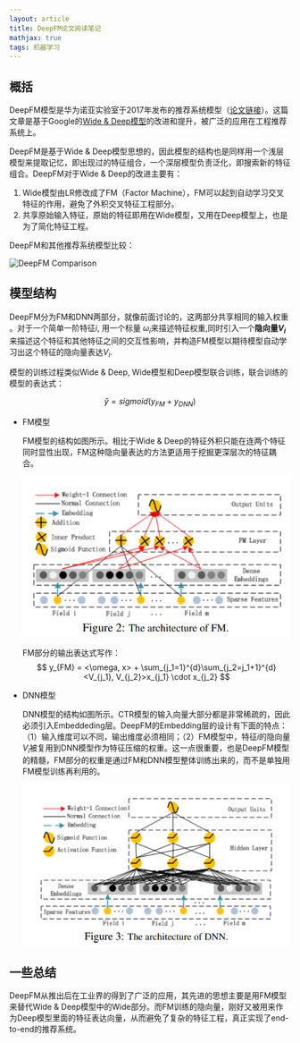 ```yaml
---
layout: article
title: DeepFM论文阅读笔记
mathjax: true
tags: 机器学习
---
```


## 概括

DeepFM模型是华为诺亚实验室于2017年发布的推荐系统模型（[论文链接](https://arxiv.org/pdf/1703.04247.pdf)）。这篇文章是基于Google的[Wide & Deep模型](/_posts/2021-01-08-Wide_and_Deep.md)的改进和提升，被广泛的应用在工程推荐系统上。

DeepFM是基于Wide & Deep模型思想的，因此模型的结构也是同样用一个浅层模型来提取记忆，即出现过的特征组合，一个深层模型负责泛化，即搜索新的特征组合。DeepFM对于Wide & Deep的改进主要有：

1. Wide模型由LR修改成了FM（Factor Machine），FM可以起到自动学习交叉特征的作用，避免了外积交叉特征工程部分。
2. 共享原始输入特征，原始的特征即用在Wide模型，又用在Deep模型上，也是为了简化特征工程。

DeepFM和其他推荐系统模型比较：

![DeepFM Comparison](/_site/assets/images/posts/DeepFMComparison.png)


## 模型结构

DeepFM分为FM和DNN两部分，就像前面讨论的，这两部分共享相同的输入权重 。对于一个简单一阶特征$i$, 用一个标量 $\omega_{i}$来描述特征权重,同时引入一个**隐向量$V_{i}$** 来描述这个特征和其他特征之间的交互性影响，并构造FM模型以期待模型自动学习出这个特征的隐向量表达$V_{i}$. 

模型的训练过程类似Wide & Deep, Wide模型和Deep模型联合训练，联合训练的模型的表达式：

$$
\hat{y} = sigmoid(y_{FM} + y_{DNN})
$$

* FM模型
  
  FM模型的结构如图所示。相比于Wide & Deep的特征外积只能在连两个特征同时显性出现，FM这种隐向量表达的方法更适用于挖掘更深层次的特征耦合。

    ![FM Componet](/assets/images/posts/DeepFM-FM.png)

  FM部分的输出表达式写作：
  $$
    y_{FM} = <\omega, x> + \sum_{j_1=1}^{d}\sum_{j_2=j_1+1}^{d}<V_{j_1}, V_{j_2}>x_{j_1} \cdot x_{j_2}
  $$

* DNN模型
  
  DNN模型的结构如图所示。CTR模型的输入向量大部分都是非常稀疏的，因此必须引入Embeddeding层。DeepFM的Embedding层的设计有下面的特点：（1）输入维度可以不同，输出维度必须相同；（2）FM模型中，特征$i$的隐向量$V_{i}$被复用到DNN模型作为特征压缩的权重。这一点很重要，也是DeepFM模型的精髓，FM部分的权重是通过FM和DNN模型整体训练出来的，而不是单独用FM模型训练再利用的。

    ![DNN Componet](/assets/images/posts/DeepFM-DNN.png)


## 一些总结

DeepFM从推出后在工业界的得到了广泛的应用，其先进的思想主要是用FM模型来替代Wide & Deep模型中的Wide部分。而FM训练的隐向量，刚好又被用来作为Deep模型里面的特征表达向量，从而避免了复杂的特征工程，真正实现了end-to-end的推荐系统。
